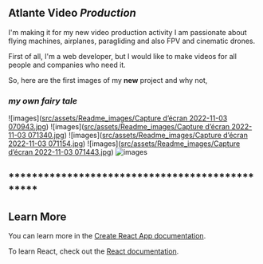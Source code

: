## **Atlante Video** _Production_

I'm making it for my new video production activity
I am passionate about flying machines, airplanes, 
paragliding and also FPV and cinematic drones.

First of all, I'm a web developer, but I would like to make videos 
for all people and companies who need it.

So, here are the first images of my **new** project and why not, 

### **_my own fairy tale_**
![images]([src/assets/Readme_images/Capture d’écran 2022-11-03 070943.jpg](https://github.com/bsao17/AtlanteVideo_Client_ReactTS/blob/40a2d3b481249edad6d417e9bc4b3dc9f520f669/src/assets/Readme_images/Capture%20d%E2%80%99%C3%A9cran%202022-11-03%20070943.jpg))
![images]([src/assets/Readme_images/Capture d’écran 2022-11-03 071340.jpg](https://github.com/bsao17/AtlanteVideo_Client_ReactTS/blob/01a7609cc1f2ba20b6a7a04588f84b5219d10bc3/src/assets/Readme_images/Capture%20d%E2%80%99%C3%A9cran%202022-11-03%20071340.jpg))
![images]([src/assets/Readme_images/Capture d’écran 2022-11-03 071154.jpg](https://github.com/bsao17/AtlanteVideo_Client_ReactTS/blob/203805c324b01ecaf5b6ecaa32daf6116e12f314/src/assets/Readme_images/Capture%20d%E2%80%99%C3%A9cran%202022-11-03%20071154.jpg))
![images]([src/assets/Readme_images/Capture d’écran 2022-11-03 071443.jpg](https://github.com/bsao17/AtlanteVideo_Client_ReactTS/blob/356c94ac67553f00810e5bbe2027c6a3ee2a3000/src/assets/Readme_images/Capture%20d%E2%80%99%C3%A9cran%202022-11-03%20071443.jpg))
<img alt="images" src="[src/assets/Readme_images/Capture d’écran 2022-11-03 071443.jpg]"/>
## ***********************************************

## Learn More

You can learn more in the [Create React App documentation](https://facebook.github.io/create-react-app/docs/getting-started).

To learn React, check out the [React documentation](https://reactjs.org/).
